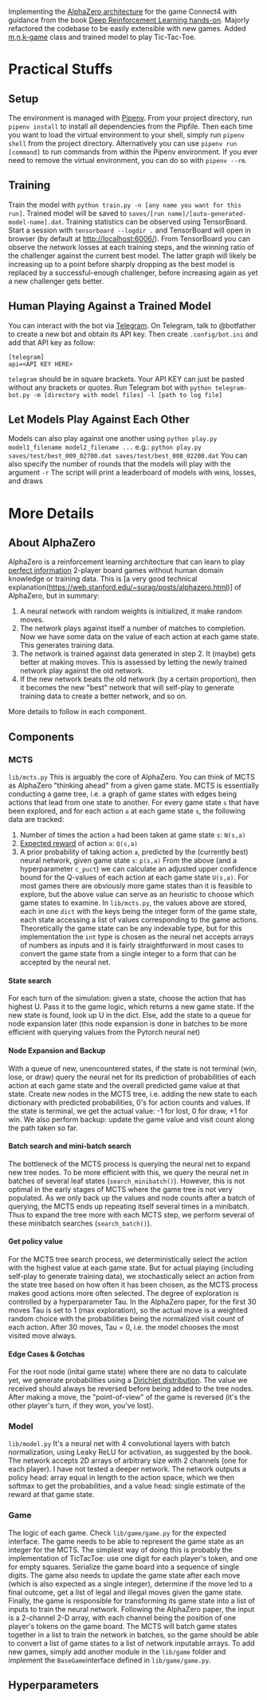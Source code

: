 Implementing the [AlphaZero architecture](https://deepmind.com/blog/article/alphazero-shedding-new-light-grand-games-chess-shogi-and-go) for the game Connect4 with guidance from the book [Deep Reinforcement Learning hands-on](https://www.amazon.com/Deep-Reinforcement-Learning-Hands-optimization-ebook-dp-B07ZKDLZCR/dp/B07ZKDLZCR/ref=mt_other?_encoding=UTF8&me=&qid=).
Majorly refactored the codebase to be easily extensible with new games. Added [m,n,k-game](https://en.wikipedia.org/wiki/M,n,k-game) class and trained model to play Tic-Tac-Toe.
# Practical Stuffs
## Setup
The environment is managed with [Pipenv](https://pipenv.pypa.io/en/latest/install/). From your project directory, run `pipenv install` to install all dependencies from the Pipfile.
Then each time you want to load the virtual environment to your shell, simply run `pipenv shell` from the project directory.
Alternatively you can use `pipenv run [command]` to run commands from within the Pipenv environment.
If you ever need to remove the virtual environment, you can do so with `pipenv --rm`.
## Training
Train the model with `python train.py -n [any name you want for this run]`. Trained model will be saved to `saves/[run name]/[auto-generated-model-name].dat`.
Training statistics can be observed using TensorBoard. Start a session with `tensorboard --logdir .` and TensorBoard will open in browser (by default at
[http://localhost:6006/](http://localhost:6006/)). From TensorBoard you can observe the network losses at each training steps, and the winning ratio of the challenger against the current best model. The latter graph will likely be increasing up to a point before sharply dropping as the best model is replaced by a successful-enough challenger, before increasing again as yet a new challenger gets better.
## Human Playing Against a Trained Model
You can interact with the bot via [Telegram](https://desktop.telegram.org/).
On Telegram, talk to @botfather to create a new bot and obtain its API key.
Then create `.config/bot.ini` and add that API key as follow:
```
[telegram]
api=<API KEY HERE>
```
`telegram` should be in square brackets. Your API KEY can just be pasted without any brackets or quotes.
Run Telegram bot with `python telegram-bot.py -m [directory with model files] -l [path to log file]`

## Let Models Play Against Each Other
Models can also play against one another using
`python play.py model1_filename model2_filename ...` e.g.:
`python play.py saves/test/best_009_02700.dat saves/test/best_008_02200.dat`
You can also specify the number of rounds that the models will play with the argument `-r`
The script will print a leaderboard of models with wins, losses, and draws
# More Details
## About AlphaZero
AlphaZero is a reinforcement learning architecture that can learn to play [perfect information](https://en.wikipedia.org/wiki/Perfect_information) 2-player board games without human domain knowledge or training data. This is [a very good technical explanation(https://web.stanford.edu/~surag/posts/alphazero.html)] of AlphaZero, but in summary:
1. A neural network with random weights is initialized, it make random moves.
2. The network plays against itself a number of matches to completion. Now we have some data on the value of each action at each game state. This generates training data.
3. The network is trained against data generated in step 2. It (maybe) gets better at making moves. This is assessed by letting the newly trained network play against the old network.
4. If the new network beats the old network (by a certain proportion), then it becomes the new "best" network that will self-play to generate training data to create a better network, and so on.

More details to follow in each component.
## Components
### MCTS
`lib/mcts.py`
This is arguably the core of AlphaZero. You can think of MCTS as AlphaZero "thinking ahead" from a given game state. MCTS is essentially conducting a game tree, i.e. a graph of game states with edges being actions that lead from one state to another. For every game state `s` that have been explored, and for each action `a` at each game state `s`, the following data are tracked:
1. Number of times the action `a` had been taken at game state `s`: `N(s,a)`
2. [Expected reward](https://en.wikipedia.org/wiki/Q-learning) of action `a`: `Q(s,a)`
3. A prior probability of taking action `a`, predicted by the (currently best) neural network, given game state `s`: `p(s,a)`
From the above (and a hyperparameter `c_puct`) we can calculate an adjusted upper confidence bound for the Q-values of each action at each game state `U(s,a)`.
For most games there are obviously more game states than it is feasible to explore, but the above value can serve as an heuristic to choose which game states to examine.
In `lib/mcts.py`, the values above are stored, each in one `dict` with the keys being the integer form of the game state, each state accessing a list of values corresponding to the game actions. Theoretically the game state can be any indexable type, but for this implementation the `int` type is chosen as the neural net accepts arrays of numbers as inputs and it is fairly straightforward in most cases to convert the game state from a single integer to a form that can be accepted by the neural net.
#### State search
For each turn of the simulation: given a state, choose the action that has highest U. Pass it to the game logic, which returns a new game state. If the new state is found, look up U in the dict. Else, add the state to a queue for node expansion later (this node expansion is done in batches to be more efficient with querying values from the Pytorch neural net)
#### Node Expansion and Backup
With a queue of new, unencountered states, if the state is not terminal (win, lose, or draw) query the neural net for its prediction of probabilities of each action at each game state and the overall predicted game value at that state. Create new nodes in the MCTS tree, i.e. adding the new state to each dictionary with predicted probabilities, 0's for action counts and values.
If the state is terminal, we get the actual value: -1 for lost, 0 for draw, +1 for win.
We also perform backup: update the game value and visit count along the path taken so far.
#### Batch search and mini-batch search
The bottleneck of the MCTS process is querying the neural net to expand new tree nodes. To be more efficient with this, we query the neural net in batches of several leaf states (`search_minibatch()`). However, this is not optimal in the early stages of MCTS where the game tree is not very populated. As we only back up the values and node counts after a batch of querying, the MCTS ends up repeating itself several times in a minibatch. Thus to expand the tree more with each MCTS step, we perform several of these minibatch searches (`search_batch()`).
#### Get policy value
For the MCTS tree search process, we deterministically select the action with the highest value at each game state. But for actual playing (including self-play to generate training data), we stochastically select an action from the state tree based on how often it has been chosen, as the MCTS process makes good actions more often selected. The degree of exploration is controlled by a hyperparameter Tau. In the AlphaZero paper, for the first 30 moves Tau is set to 1 (max exploration), so the actual move is a weighted random choice with the probabilities being the normalized visit count of each action. After 30 moves, Tau = 0, i.e. the model chooses the most visited move always.
#### Edge Cases & Gotchas
For the root node (inital game state) where there are no data to calculate yet, we generate probabilities using a [Dirichlet distribution](https://stats.stackexchange.com/questions/322831/purpose-of-dirichlet-noise-in-the-alphazero-paper).
The value we received should always be reversed before being added to the tree nodes. After making a move, the "point-of-view" of the game is reversed (it's the other player's turn, if they won, you've lost).
### Model
`lib/model.py`
It's a neural net with 4 convolutional layers with batch normalization, using Leaky ReLU for activation, as suggested by the book. The network accepts 2D arrays of arbitrary size with 2 channels (one for each player). I have not tested a deeper network. The network outputs a policy head: array equal in length to the action space, which we then softmax to get the probabilities, and a value head: single estimate of the reward at that game state.
### Game
The logic of each game. Check `lib/game/game.py` for the expected interface. The game needs to be able to represent the game state as an integer for the MCTS. The simplest way of doing this is probably the implementation of TicTacToe: use one digit for each player's token, and one for empty squares. Serialize the game board into a sequence of single digits.
The game also needs to update the game state after each move (which is also expected as a single integer), determine if the move led to a final outcome, get a list of legal and illegal moves given the game state.
Finally, the game is responsible for transforming its game state into a list of inputs to train the neural network. Following the AlphaZero paper, the input is a 2-channel 2-D array, with each channel being the position of one player's tokens on the game board. The MCTS will batch game states together in a list to train the network in batches, so the game should be able to convert a list of game states to a list of network inputable arrays.
To add new games, simply add another module in the `lib/game` folder and implement the `BaseGame`interface defined in `lib/game/game.py`.
## Hyperparameters
